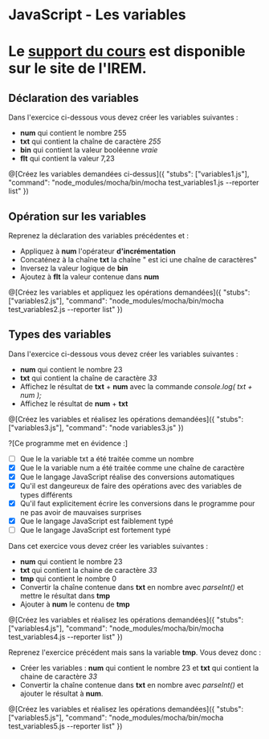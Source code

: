 # JavaScript - Les variables

# Le [support du cours](http://ens-info.irem.univ-mrs.fr/wp-content/uploads/05_javascript_debut.pdf) est disponible sur le site de l'IREM.  

## Déclaration des variables

Dans l'exercice ci-dessous vous devez créer les variables suivantes : 
- __num__ qui contient le nombre 255  
- __txt__ qui contient la chaîne de caractère *255*  
- __bin__ qui contient la valeur booléenne *vraie*  
- __flt__ qui contient la valeur 7,23  

@[Créez les variables demandées ci-dessus]({ "stubs": ["variables1.js"], "command": "node_modules/mocha/bin/mocha test_variables1.js --reporter list" })

## Opération sur les variables

Reprenez la déclaration des variables précédentes et :
- Appliquez à __num__ l'opérateur __d'incrémentation__  
- Concaténez à la chaîne __txt__ la chaîne " est ici une chaîne de caractères"  
- Inversez la valeur logique de __bin__  
- Ajoutez à __flt__ la valeur contenue dans __num__  

@[Créez les variables et appliquez les opérations demandées]({ "stubs": ["variables2.js"], "command": "node_modules/mocha/bin/mocha test_variables2.js --reporter list" })

## Types des variables

Dans l'exercice ci-dessous vous devez créer les variables suivantes : 
- __num__ qui contient le nombre 23  
- __txt__ qui contient la chaîne de caractère *33*  
- Affichez le résultat de __txt__ + __num__ avec la commande _console.log( txt + num );_
- Affichez le résultat de __num__ + __txt__

@[Créez les variables et réalisez les opérations demandées]({ "stubs": ["variables3.js"], "command": "node variables3.js" })

?[Ce programme met en évidence :]
-[ ] Que le la variable txt a été traitée comme un nombre
-[X] Que le la variable num a été traitée comme une chaîne de caractère
-[X] Que le langage JavaScript réalise des conversions automatiques
-[X] Qu'il est dangeureux de faire des opérations avec des variables de types différents
-[X] Qu'il faut explicitement écrire les conversions dans le programme pour ne pas avoir de mauvaises surprises
-[X] Que le langage JavaScript est faiblement typé
-[ ] Que le langage JavaScript est fortement typé

Dans cet exercice vous devez créer les variables suivantes : 
- __num__ qui contient le nombre 23  
- __txt__ qui contient la chaine de caractère *33*
- __tmp__ qui contient le nombre 0  
- Convertir la chaîne contenue dans __txt__ en nombre avec *parseInt()* et mettre le résultat dans __tmp__  
- Ajouter à __num__ le contenu de __tmp__  

@[Créez les variables et réalisez les opérations demandées]({ "stubs": ["variables4.js"], "command": "node_modules/mocha/bin/mocha test_variables4.js --reporter list" })

Reprenez l'exercice précédent mais sans la variable __tmp__. Vous devez donc :
- Créer les variables : __num__ qui contient le nombre 23 et __txt__ qui contient la chaine de caractère *33*  
- Convertir la chaîne contenue dans __txt__ en nombre avec *parseInt()* et ajouter le résultat à __num__.  

@[Créez les variables et réalisez les opérations demandées]({ "stubs": ["variables5.js"], "command": "node_modules/mocha/bin/mocha test_variables5.js --reporter list" })
